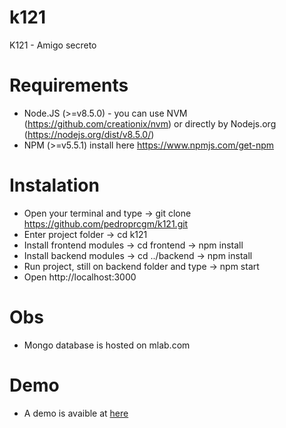 # k121
K121 - Amigo secreto

# Requirements
- Node.JS (>=v8.5.0) - you can use NVM (https://github.com/creationix/nvm) or directly by Nodejs.org (https://nodejs.org/dist/v8.5.0/)
- NPM (>=v5.5.1) install here https://www.npmjs.com/get-npm

# Instalation
- Open your terminal and type -> git clone https://github.com/pedroprcgm/k121.git
- Enter project folder -> cd k121
- Install frontend modules -> cd frontend -> npm install
- Install backend modules -> cd ../backend -> npm install 
- Run project, still on backend folder and type -> npm start
- Open http://localhost:3000

# Obs 
- Mongo database is hosted on mlab.com

# Demo
- A demo is avaible at <a href="http://18.217.23.82:3000/" target="blank">here</a> 

